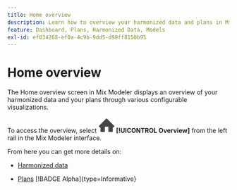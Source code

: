 ```yaml
---
title: Home overview
description: Learn how to overview your harmonized data and plans in Mix Modeler.
feature: Dashboard, Plans, Harmonized Data, Models
exl-id: ef034268-ef0a-4c9b-9dd5-d98ff8150b95
---
```

# Home overview


The Home overview screen in Mix Modeler displays an overview of your harmonized data and your plans through various configurable visualizations.

To access the overview, select ![Home](/help/assets/icons/Home.svg) **[!UICONTROL Overview]** from the left rail in the Mix Modeler interface.

From here you can get more details on:

* [Harmonized data](harmonized-data.md)

* [Plans](plans.md) [!BADGE Alpha]{type=Informative}
